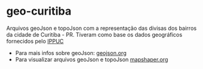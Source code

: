 # geo-curitiba

Arquivos geoJson e topoJson com a representação das divisas dos bairros da cidade de Curitiba - PR. 
Tiveram como base os dados geográficos fornecidos pelo [IPPUC](http://ippuc.org.br/geodownloads/geo.htm)

- Para mais infos sobre geoJson: [geojson.org](http://geojson.org/)
- Para visualizar arquivos geoJson e topoJson [mapshaper.org](http://mapshaper.org/)